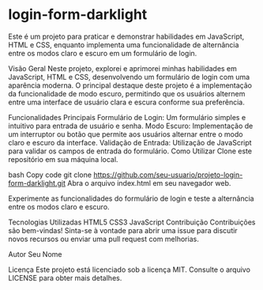 # login-form-darklight
Este é um projeto para praticar e demonstrar habilidades em JavaScript, HTML e CSS, enquanto implementa uma funcionalidade de alternância entre os modos claro e escuro em um formulário de login.

Visão Geral
Neste projeto, explorei e aprimorei minhas habilidades em JavaScript, HTML e CSS, desenvolvendo um formulário de login com uma aparência moderna. O principal destaque deste projeto é a implementação da funcionalidade de modo escuro, permitindo que os usuários alternem entre uma interface de usuário clara e escura conforme sua preferência.

Funcionalidades Principais
Formulário de Login: Um formulário simples e intuitivo para entrada de usuário e senha.
Modo Escuro: Implementação de um interruptor ou botão que permite aos usuários alternar entre o modo claro e escuro da interface.
Validação de Entrada: Utilização de JavaScript para validar os campos de entrada do formulário.
Como Utilizar
Clone este repositório em sua máquina local.

bash
Copy code
git clone https://github.com/seu-usuario/projeto-login-form-darklight.git
Abra o arquivo index.html em seu navegador web.

Experimente as funcionalidades do formulário de login e teste a alternância entre os modos claro e escuro.

Tecnologias Utilizadas
HTML5
CSS3
JavaScript
Contribuição
Contribuições são bem-vindas! Sinta-se à vontade para abrir uma issue para discutir novos recursos ou enviar uma pull request com melhorias.

Autor
Seu Nome

Licença
Este projeto está licenciado sob a licença MIT. Consulte o arquivo LICENSE para obter mais detalhes.

